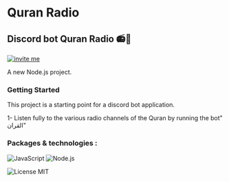 # Quran Radio

## Discord bot Quran Radio 📻🥰

[![invite me](https://img.shields.io/badge/Invite%20me-Add%20the%20bot%20to%20your%20server-brightgreen?style=for-the-badge&logo=discord)](https://discord.com/oauth2/authorize?client_id=1110669204295790703)


A new Node.js project.

### Getting Started

This project is a starting point for a discord bot application.

1- Listen fully to the various radio channels of the Quran by running the bot" القران"



### Packages & technologies :

<p>
      <img alt="JavaScript" src="https://img.shields.io/badge/JavaScript-F7DF1E.svg?logo=javascript&logoColor=black">
      <img alt="Node.js" src="https://img.shields.io/badge/Node.js-43853D.svg?logo=node.js&logoColor=white">
 
</p>

![License MIT](https://img.shields.io/badge/license-MIT-green.svg)
